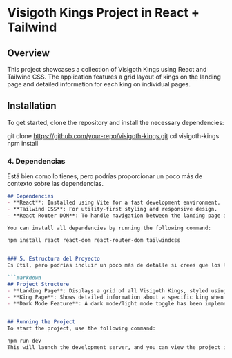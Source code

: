 # Visigoth Kings Project in React + Tailwind

## Overview
This project showcases a collection of Visigoth Kings using React and Tailwind CSS. The application features a grid layout of kings on the landing page and detailed information for each king on individual pages.


## Installation
To get started, clone the repository and install the necessary dependencies:

git clone https://github.com/your-repo/visigoth-kings.git
cd visigoth-kings
npm install


### 4. Dependencias
Está bien como lo tienes, pero podrías proporcionar un poco más de contexto sobre las dependencias.

```markdown
## Dependencies
- **React**: Installed using Vite for a fast development environment.
- **Tailwind CSS**: For utility-first styling and responsive design.
- **React Router DOM**: To handle navigation between the landing page and individual king pages.

You can install all dependencies by running the following command:

npm install react react-dom react-router-dom tailwindcss


### 5. Estructura del Proyecto
Es útil, pero podrías incluir un poco más de detalle si crees que los lectores necesitan saber cómo está organizado el proyecto.

```markdown
## Project Structure
- **Landing Page**: Displays a grid of all Visigoth Kings, styled using Tailwind CSS classes.
- **King Page**: Shows detailed information about a specific king when clicked in the navigation.
- **Dark Mode Feature**: A dark mode/light mode toggle has been implemented using the `useContext` hook in React. The toggle button, implemented as an atom within the components directory, uses `useState` to switch between dark and light modes.


## Running the Project
To start the project, use the following command:

npm run dev
This will launch the development server, and you can view the project in your browser at http://localhost:3000.
